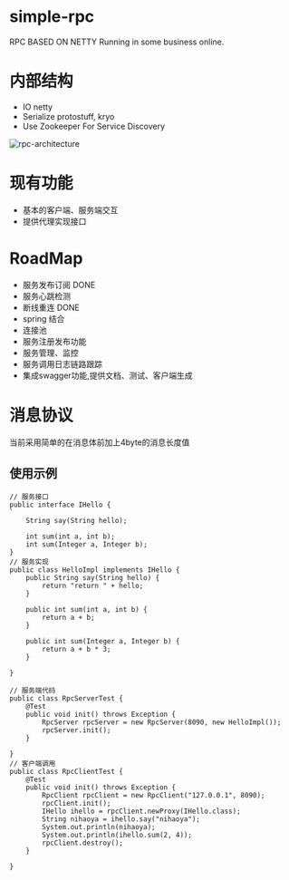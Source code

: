 # simple-rpc

RPC BASED ON NETTY
Running in some business online. 

# 内部结构
* IO netty
* Serialize protostuff, kryo
* Use Zookeeper For Service Discovery

![rpc-architecture](http://oek9m2h2f.bkt.clouddn.com/rpc.png)

# 现有功能
* 基本的客户端、服务端交互
* 提供代理实现接口

# RoadMap
* 服务发布订阅 DONE
* 服务心跳检测
* 断线重连 DONE
* spring 结合
* 连接池
* 服务注册发布功能
* 服务管理、监控
* 服务调用日志链路跟踪
* 集成swagger功能,提供文档、测试、客户端生成


# 消息协议
当前采用简单的在消息体前加上4byte的消息长度值

## 使用示例
```
// 服务接口
public interface IHello {
`
    String say(String hello);

    int sum(int a, int b);
    int sum(Integer a, Integer b);
}
// 服务实现
public class HelloImpl implements IHello {
    public String say(String hello) {
        return "return " + hello;
    }

    public int sum(int a, int b) {
        return a + b;
    }

    public int sum(Integer a, Integer b) {
        return a + b * 3;
    }

}

// 服务端代码
public class RpcServerTest {
    @Test
    public void init() throws Exception {
        RpcServer rpcServer = new RpcServer(8090, new HelloImpl());
        rpcServer.init();
    }

}
// 客户端调用
public class RpcClientTest {
    @Test
    public void init() throws Exception {
        RpcClient rpcClient = new RpcClient("127.0.0.1", 8090);
        rpcClient.init();
        IHello ihello = rpcClient.newProxy(IHello.class);
        String nihaoya = ihello.say("nihaoya");
        System.out.println(nihaoya);
        System.out.println(ihello.sum(2, 4));
        rpcClient.destroy();
    }

}
```
